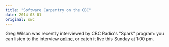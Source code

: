 ```yaml
---
title: "Software Carpentry on the CBC"
date: 2014-03-01
original: swc
---
```

<p>
  Greg Wilson was recently interviewed by CBC Radio's "Spark" program:
  you can listen to the interview <a href="http://www.cbc.ca/spark/blog/2014/03/02/software-carpentry/">online</a>,
  or catch it live this Sunday at 1:00 pm.
</p>

